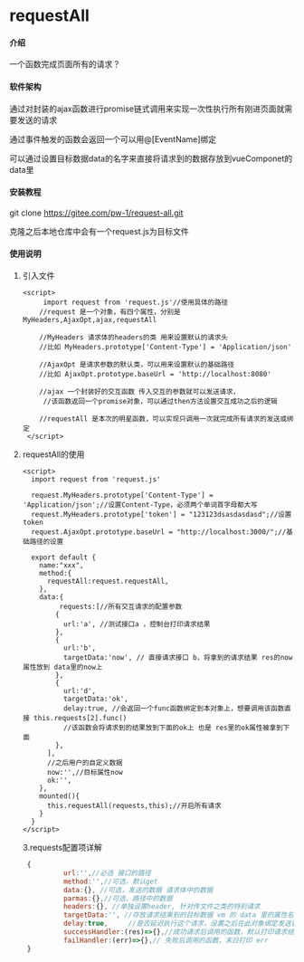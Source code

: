 # requestAll

#### 介绍
一个函数完成页面所有的请求？

#### 软件架构

通过对封装的ajax函数进行promise链式调用来实现一次性执行所有刚进页面就需要发送的请求

通过事件触发的函数会返回一个可以用@[EventName]绑定

可以通过设置目标数据data的名字来直接将请求到的数据存放到vueComponet的data里

#### 安装教程

git clone https://gitee.com/pw-1/request-all.git

克隆之后本地仓库中会有一个request.js为目标文件

#### 使用说明

1. 引入文件

   ```vue
   <script>
   		import request from 'request.js'//使用具体的路径
       //request 是一个对象，有四个属性，分别是 MyHeaders,AjaxOpt,ajax,requestAll
     
       //MyHeaders 请求体的headers的类 用来设置默认的请求头 
       //比如 MyHeaders.prototype['Content-Type'] = 'Application/json'
     
       //AjaxOpt 是请求参数的默认类，可以用来设置默认的基础路径 
       //比如 AjaxOpt.prototype.baseUrl = 'http://localhost:8080'
     
       //ajax 一个封装好的交互函数 传入交互的参数就可以发送请求，
     	//该函数返回一个promise对象，可以通过then方法设置交互成功之后的逻辑
     
       //requestAll 是本次的明星函数，可以实现只调用一次就完成所有请求的发送或绑定
   	</script>
   ```

2. requestAll的使用

   ```vue
   <script>
     import request from 'request.js'
     
     request.MyHeaders.prototype['Content-Type'] = 'Application/json';//设置Content-Type，必须两个单词首字母都大写
     request.MyHeaders.prototype['token'] = "123123dsasdasdasd";//设置token
     request.AjaxOpt.prototype.baseUrl = "http://localhost:3000/";//基础路径的设置
     
     export default {
       name:"xxx",
       method:{
         requestAll:request.requestAll,
       },
       data:{
   			requests:[//所有交互请求的配置参数
           {
             url:'a', //测试接口a ，控制台打印请求结果
           },
           {
             url:'b',
             targetData:'now', // 直接请求接口 b，将拿到的请求结果 res的now 属性放到 data里的now上
           },
           {
             url:'d',
             targetData:'ok',
             delay:true, //会返回一个func函数绑定到本对象上，想要调用该函数直接 this.requests[2].func()
             //该函数会将请求到的结果放到下面的ok上 也是 res里的ok属性被拿到下面
           },
         ],
         //之后用户的自定义数据
         now:'',//目标属性now
         ok:'',
       },
       mounted(){
         this.requestAll(requests,this);//开启所有请求
       }
     }
   </script>
   ```

   

   3.requests配置项详解

   ```js
    {
             url:'',//必选 接口的路径
             method:'',//可选，默认get
             data:{}, //可选，发送的数据 请求体中的数据
             parmas:{},//可选，路径中的数据
             headers:{}, //单独设置header, 针对传文件之类的特别请求
             targetData:'', //存放请求结果到的目标数据 vm 的 data 里的属性名
             delay:true,	 //是否延迟执行这个请求，设置之后在此对象绑定发送该请求的函数
             successHandler:(res)=>{},//成功请求后调用的函数，默认打印请求结果
             failHandler:(err)=>{},// 失败后调用的函数，末日打印 err
    }
   ```
   
   

